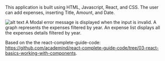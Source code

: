 This application is built using HTML, Javascript, React, and CSS.
The user can add expenses, inserting Title, Amount, and Date.

![alt text](http://url/Images/img_0000.jpg)
A Modal error message is displayed when the input is invalid.
A graph represents the expenses filtered by year.
An expense list displays all the expenses details filtered by year.

Based on the the react-complete-guide-code: https://github.com/academind/react-complete-guide-code/tree/03-react-basics-working-with-components.
